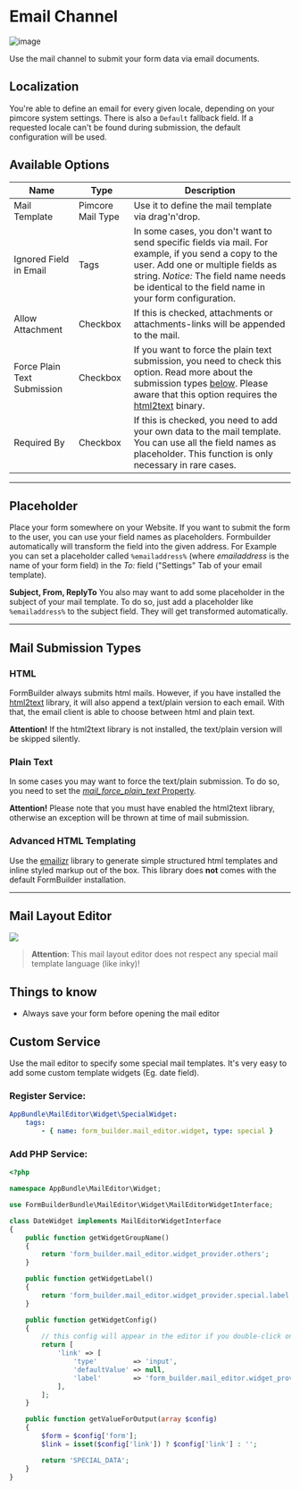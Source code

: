 # Email Channel

![image](https://user-images.githubusercontent.com/700119/77756481-8677e680-702f-11ea-891a-bac498647b05.png)

Use the mail channel to submit your form data via email documents.

## Localization
You're able to define an email for every given locale, depending on your pimcore system settings.
There is also a `Default` fallback field. If a requested locale can't be found during submission, the default configuration will be used.

## Available Options

| Name | Type        | Description |
|------|-------------|-------------|
| Mail Template | Pimcore Mail Type | Use it to define the mail template via drag'n'drop. |
| Ignored Field in Email | Tags | In some cases, you don't want to send specific fields via mail. For example, if you send a copy to the user. Add one or multiple fields as string. *Notice:* The field name needs be identical to the field name in your form configuration. |
| Allow Attachment | Checkbox | If this is checked, attachments or attachments-links will be appended to the mail. |
| Force Plain Text Submission | Checkbox | If you want to force the plain text submission, you need to check this option. Read more about the submission types [below](./10_EmailChannel.md#mail-submission-types). Please aware that this option requires the [html2text](http://www.mbayer.de/html2text/index.shtml) binary. |
| Required By | Checkbox | If this is checked, you need to add your own data to the mail template. You can use all the field names as placeholder. This function is only necessary in rare cases. |

***

## Placeholder

Place your form somewhere on your Website.
If you want to submit the form to the user, you can use your field names as placeholders. Formbuilder automatically will transform the field into the given address.
For Example you can set a placeholder called `%emailaddress%` (where *emailaddress* is the name of your form field) in the *To:* field ("Settings" Tab of your email template).

**Subject, From, ReplyTo**
You also may want to add some placeholder in the subject of your mail template.
To do so, just add a placeholder like `%emailaddress%` to the subject field. They will get transformed automatically.

***

## Mail Submission Types

### HTML
FormBuilder always submits html mails. 
However, if you have installed the [html2text](http://www.mbayer.de/html2text/index.shtml) library, it will also append a text/plain version to each email.
With that, the email client is able to choose between html and plain text.

**Attention!** If the html2text library is not installed, the text/plain version will be skipped silently.

### Plain Text
In some cases you may want to force the text/plain submission. 
To do so, you need to set the [_mail_force_plain_text_ Property](./10_MailTemplates.md#mail_force_plain_text-checkbox).

**Attention!** Please note that you must have enabled the html2text library, otherwise an exception will be thrown at time of mail submission.

### Advanced HTML Templating
Use the [emailizr](https://github.com/dachcom-digital/pimcore-emailizr) library to generate simple structured html templates and inline styled markup out of the box.
This library does **not** comes with the default FormBuilder installation.

***

## Mail Layout Editor

![](http://g.recordit.co/OJ7uM6FxY0.gif)

> **Attention**: This mail layout editor does not respect any special mail template language (like inky)!
 
## Things to know
- Always save your form before opening the mail editor

## Custom Service
Use the mail editor to specify some special mail templates.
It's very easy to add some custom template widgets (Eg. date field).

### Register Service:

```yml
AppBundle\MailEditor\Widget\SpecialWidget:
    tags:
        - { name: form_builder.mail_editor.widget, type: special }
```

### Add PHP Service:
```php
<?php

namespace AppBundle\MailEditor\Widget;

use FormBuilderBundle\MailEditor\Widget\MailEditorWidgetInterface;

class DateWidget implements MailEditorWidgetInterface
{
    public function getWidgetGroupName()
    {
        return 'form_builder.mail_editor.widget_provider.others';
    }

    public function getWidgetLabel()
    {
        return 'form_builder.mail_editor.widget_provider.special.label';
    }

    public function getWidgetConfig()
    {
        // this config will appear in the editor if you double-click on your widget
        return [
            'link' => [
                'type'         => 'input',
                'defaultValue' => null,
                'label'        => 'form_builder.mail_editor.widget_provider.special.link'
            ],
        ];
    }

    public function getValueForOutput(array $config)
    {
        $form = $config['form'];
        $link = isset($config['link']) ? $config['link'] : '';

        return 'SPECIAL_DATA';
    }
}
```
